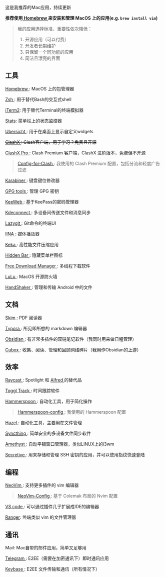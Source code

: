 
这是我推荐的Mac应用，持续更新
<!--more-->

**推荐使用[ Homebrew ](https://brew.sh) 来安装和管理 MacOS 上的应用(e.g. `brew install vim`)**

> 我的应用选择标准，重要性依次降低：
>
> 1. 开源应用（可以付费）
> 2. 开发者长期维护
> 3. 只保留一个同功能的应用
> 4. 简洁且漂亮的界面


## 工具

[ Homebrew ](https://brew.sh): MacOS 上的包管理器

[ Zsh ](https://www.zsh.org): 用于替代Bash的交互式shell

[iTerm2](https://iterm2.com): 用于替代Terminal的终端模拟器

[Stats](https://github.com/exelban/stats): 菜单栏上的状态监控器

[ Ubersicht ](tracesof.net/uebersicht/): 用于在桌面上显示自定义widgets

~~[ ClashX ](https://github.com/yichengchen/clashX): Clash客户端，用于学习？免费且开源~~

[ ClashX Pro ](https://install.appcenter.ms/users/clashx/apps/clashx-pro/distribution_groups/public): Clash Premium 客户端，ClashX 进阶版本，免费但不开源

> [ Config-for-Clash ](https://github.com/JiagengDing/config-for-clash-shadowrocket): 我使用的 Clash Premium 配置，包括分流和轻度广告过滤

[ Karabiner ](https://karabiner-elements.pqrs.org): 键盘键位修改器

[ GPG tools ](https://gpgtools.org): 管理 GPG 密钥

[ KeeWeb ](https://keeweb.info): 基于KeePass的密码管理器

[ Kdeconnect ](https://kdeconnect.kde.org): 多设备间传送文件和消息同步

[ Lazygit ](https://github.com/jesseduffield/lazygit): Git命令的终端UI

[ IINA ](https://iina.io): 媒体播放器

[ Keka ](https://www.keka.io/en/): 高性能文件压缩应用

[ Hidden Bar ](https://github.com/dwarvesf/hidden/): 隐藏菜单栏图标


[ Free Download Manager ](https://www.freedownloadmanager.org): 多线程下载软件

[ LuLu ](https://github.com/objective-see/LuLu): MacOS 开源防火墙

[ HandShaker ](https://www.smartisan.com/apps/#/handshaker): 管理和传输 Android 中的文件

## 文档

[ Skim ](https://skim-app.sourceforge.io): PDF 阅读器

[ Typora ](https://typora.io): 所见即所想的 markdown 编辑器

[ Obsidian ](https://obsidian.md): 有非常多插件的双链笔记软件（我同时用来做日程管理）

[ Cubox ](https://cubox.pro): 收集、阅读、管理和回顾网络碎片（我用作Obsidian的上游）

## 效率

[ Raycast ](https://www.raycast.com): Spotlight 和 [ Alfred ](https://www.alfredapp.com) 的替代品

[ Toggl Track ](https://toggl.com): 时间跟踪软件

[ Hammerspoon ](https://www.hammerspoon.org): 自动化工具，用于简化操作

> [ Hammerspoon-config ](https://github.com/JiagengDing/hammerspoon-config): 我使用的 Hammerspoon 配置

[ Hazel ](https://www.noodlesoft.com): 自动化工具，主要用在文件管理

[ Syncthing ](https://syncthing.net):  简单安全的多设备文件同步软件

[ Amethyst ](https://github.com/ianyh/Amethyst): 自动平铺窗口管理器，类似LINUX上的i3wm

[ Secretive ](https://github.com/maxgoedjen/secretive): 用来存储和管理 SSH 密钥的应用，并可以使用指纹快速登陆

## 编程

[ NeoVim ](https://neovim.io): 支持更多插件的 vim 编辑器

> [ NeoVim-Config ](https://github.com/JiagengDing/nvim): 基于 Colemak 布局的 Nvim 配置

[ VS code ](https://code.visualstudio.com): 可以通过插件几乎扩展成IDE的编辑器


[Ranger](https://github.com/ranger/ranger): 终端类似 vim 的文件管理器

## 通讯

Mail: Mac自带的邮件应用，简单又足够用

[ Telegram ](https://telegram.org): E2EE（需要在加密通讯下）即时通讯应用

[ Keybase ](https://keybase.io): E2EE 文件传输和通讯（所有情况下）
